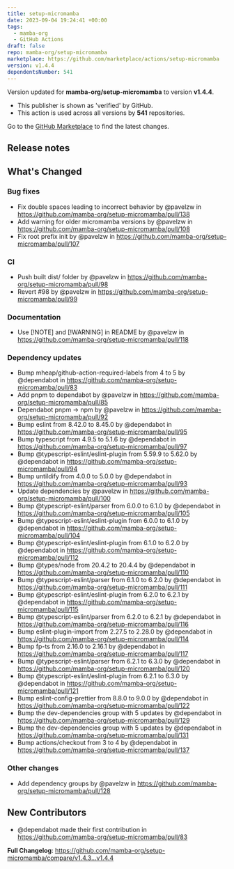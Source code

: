 ```yaml
---
title: setup-micromamba
date: 2023-09-04 19:24:41 +00:00
tags:
  - mamba-org
  - GitHub Actions
draft: false
repo: mamba-org/setup-micromamba
marketplace: https://github.com/marketplace/actions/setup-micromamba
version: v1.4.4
dependentsNumber: 541
---
```



Version updated for **mamba-org/setup-micromamba** to version **v1.4.4**.
- This publisher is shown as 'verified' by GitHub.
- This action is used across all versions by **541** repositories.

Go to the [GitHub Marketplace](https://github.com/marketplace/actions/setup-micromamba) to find the latest changes.

## Release notes

<!-- Release notes generated using configuration in .github/release.yml at v1.4.4 -->

## What's Changed
### Bug fixes
* Fix double spaces leading to incorrect behavior by @pavelzw in https://github.com/mamba-org/setup-micromamba/pull/138
* Add warning for older micromamba versions by @pavelzw in https://github.com/mamba-org/setup-micromamba/pull/108
* Fix root prefix init by @pavelzw in https://github.com/mamba-org/setup-micromamba/pull/107
### CI
* Push built dist/ folder by @pavelzw in https://github.com/mamba-org/setup-micromamba/pull/98
* Revert #98 by @pavelzw in https://github.com/mamba-org/setup-micromamba/pull/99
### Documentation
* Use [!NOTE] and [!WARNING] in README by @pavelzw in https://github.com/mamba-org/setup-micromamba/pull/118
### Dependency updates
* Bump mheap/github-action-required-labels from 4 to 5 by @dependabot in https://github.com/mamba-org/setup-micromamba/pull/83
* Add pnpm to dependabot by @pavelzw in https://github.com/mamba-org/setup-micromamba/pull/85
* Dependabot pnpm -> npm by @pavelzw in https://github.com/mamba-org/setup-micromamba/pull/92
* Bump eslint from 8.42.0 to 8.45.0 by @dependabot in https://github.com/mamba-org/setup-micromamba/pull/95
* Bump typescript from 4.9.5 to 5.1.6 by @dependabot in https://github.com/mamba-org/setup-micromamba/pull/97
* Bump @typescript-eslint/eslint-plugin from 5.59.9 to 5.62.0 by @dependabot in https://github.com/mamba-org/setup-micromamba/pull/94
* Bump untildify from 4.0.0 to 5.0.0 by @dependabot in https://github.com/mamba-org/setup-micromamba/pull/93
* Update dependencies by @pavelzw in https://github.com/mamba-org/setup-micromamba/pull/100
* Bump @typescript-eslint/parser from 6.0.0 to 6.1.0 by @dependabot in https://github.com/mamba-org/setup-micromamba/pull/105
* Bump @typescript-eslint/eslint-plugin from 6.0.0 to 6.1.0 by @dependabot in https://github.com/mamba-org/setup-micromamba/pull/104
* Bump @typescript-eslint/eslint-plugin from 6.1.0 to 6.2.0 by @dependabot in https://github.com/mamba-org/setup-micromamba/pull/112
* Bump @types/node from 20.4.2 to 20.4.4 by @dependabot in https://github.com/mamba-org/setup-micromamba/pull/110
* Bump @typescript-eslint/parser from 6.1.0 to 6.2.0 by @dependabot in https://github.com/mamba-org/setup-micromamba/pull/111
* Bump @typescript-eslint/eslint-plugin from 6.2.0 to 6.2.1 by @dependabot in https://github.com/mamba-org/setup-micromamba/pull/115
* Bump @typescript-eslint/parser from 6.2.0 to 6.2.1 by @dependabot in https://github.com/mamba-org/setup-micromamba/pull/116
* Bump eslint-plugin-import from 2.27.5 to 2.28.0 by @dependabot in https://github.com/mamba-org/setup-micromamba/pull/114
* Bump fp-ts from 2.16.0 to 2.16.1 by @dependabot in https://github.com/mamba-org/setup-micromamba/pull/117
* Bump @typescript-eslint/parser from 6.2.1 to 6.3.0 by @dependabot in https://github.com/mamba-org/setup-micromamba/pull/120
* Bump @typescript-eslint/eslint-plugin from 6.2.1 to 6.3.0 by @dependabot in https://github.com/mamba-org/setup-micromamba/pull/121
* Bump eslint-config-prettier from 8.8.0 to 9.0.0 by @dependabot in https://github.com/mamba-org/setup-micromamba/pull/122
* Bump the dev-dependencies group with 5 updates by @dependabot in https://github.com/mamba-org/setup-micromamba/pull/129
* Bump the dev-dependencies group with 5 updates by @dependabot in https://github.com/mamba-org/setup-micromamba/pull/131
* Bump actions/checkout from 3 to 4 by @dependabot in https://github.com/mamba-org/setup-micromamba/pull/137
### Other changes
* Add dependency groups by @pavelzw in https://github.com/mamba-org/setup-micromamba/pull/128

## New Contributors
* @dependabot made their first contribution in https://github.com/mamba-org/setup-micromamba/pull/83

**Full Changelog**: https://github.com/mamba-org/setup-micromamba/compare/v1.4.3...v1.4.4
